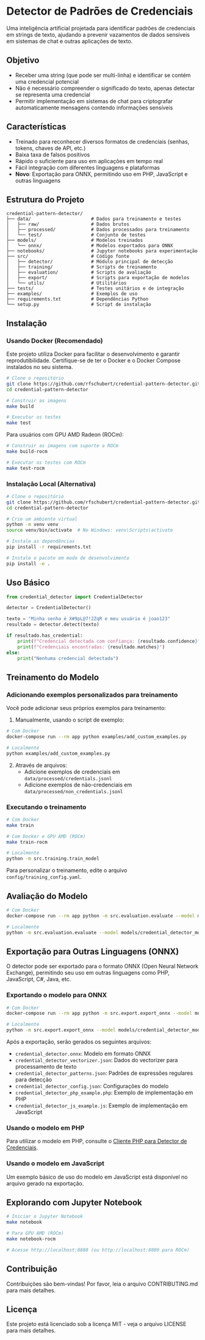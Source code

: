 # Detector de Padrões de Credenciais

Uma inteligência artificial projetada para identificar padrões de credenciais em strings de texto, ajudando a prevenir vazamentos de dados sensíveis em sistemas de chat e outras aplicações de texto.

## Objetivo

- Receber uma string (que pode ser multi-linha) e identificar se contém uma credencial potencial
- Não é necessário compreender o significado do texto, apenas detectar se representa uma credencial
- Permitir implementação em sistemas de chat para criptografar automaticamente mensagens contendo informações sensíveis

## Características

- Treinado para reconhecer diversos formatos de credenciais (senhas, tokens, chaves de API, etc.)
- Baixa taxa de falsos positivos
- Rápido o suficiente para uso em aplicações em tempo real
- Fácil integração com diferentes linguagens e plataformas
- **Novo**: Exportação para ONNX, permitindo uso em PHP, JavaScript e outras linguagens

## Estrutura do Projeto

```
credential-pattern-detector/
├── data/                      # Dados para treinamento e testes
│   ├── raw/                   # Dados brutos
│   ├── processed/             # Dados processados para treinamento
│   └── test/                  # Conjunto de testes
├── models/                    # Modelos treinados
│   └── onnx/                  # Modelos exportados para ONNX
├── notebooks/                 # Jupyter notebooks para experimentação
├── src/                       # Código fonte
│   ├── detector/              # Módulo principal de detecção
│   ├── training/              # Scripts de treinamento
│   ├── evaluation/            # Scripts de avaliação
│   ├── export/                # Scripts para exportação de modelos
│   └── utils/                 # Utilitários
├── tests/                     # Testes unitários e de integração
├── examples/                  # Exemplos de uso
├── requirements.txt           # Dependências Python
└── setup.py                   # Script de instalação
```

## Instalação

### Usando Docker (Recomendado)

Este projeto utiliza Docker para facilitar o desenvolvimento e garantir reprodutibilidade. 
Certifique-se de ter o Docker e o Docker Compose instalados no seu sistema.

```bash
# Clone o repositório
git clone https://github.com/rfschubert/credential-pattern-detector.git
cd credential-pattern-detector

# Construir as imagens
make build

# Executar os testes
make test
```

Para usuários com GPU AMD Radeon (ROCm):
```bash
# Construir as imagens com suporte a ROCm
make build-rocm

# Executar os testes com ROCm
make test-rocm
```

### Instalação Local (Alternativa)

```bash
# Clone o repositório
git clone https://github.com/rfschubert/credential-pattern-detector.git
cd credential-pattern-detector

# Crie um ambiente virtual
python -m venv venv
source venv/bin/activate  # No Windows: venv\Scripts\activate

# Instale as dependências
pip install -r requirements.txt

# Instale o pacote em modo de desenvolvimento
pip install -e .
```

## Uso Básico

```python
from credential_detector import CredentialDetector

detector = CredentialDetector()

texto = "Minha senha é X#9pL@7!2ZqR e meu usuário é joao123"
resultado = detector.detect(texto)

if resultado.has_credential:
    print(f"Credencial detectada com confiança: {resultado.confidence}")
    print(f"Credenciais encontradas: {resultado.matches}")
else:
    print("Nenhuma credencial detectada")
```

## Treinamento do Modelo

### Adicionando exemplos personalizados para treinamento

Você pode adicionar seus próprios exemplos para treinamento:

1. Manualmente, usando o script de exemplo:

```bash
# Com Docker
docker-compose run --rm app python examples/add_custom_examples.py

# Localmente
python examples/add_custom_examples.py
```

2. Através de arquivos:
   - Adicione exemplos de credenciais em `data/processed/credentials.jsonl`
   - Adicione exemplos de não-credenciais em `data/processed/non_credentials.jsonl`

### Executando o treinamento

```bash
# Com Docker
make train

# Com Docker e GPU AMD (ROCm)
make train-rocm

# Localmente
python -m src.training.train_model
```

Para personalizar o treinamento, edite o arquivo `config/training_config.yaml`.

## Avaliação do Modelo

```bash
# Com Docker
docker-compose run --rm app python -m src.evaluation.evaluate --model models/credential_detector_model.pkl

# Localmente
python -m src.evaluation.evaluate --model models/credential_detector_model.pkl
```

## Exportação para Outras Linguagens (ONNX)

O detector pode ser exportado para o formato ONNX (Open Neural Network Exchange), permitindo seu uso em outras linguagens como PHP, JavaScript, C#, Java, etc.

### Exportando o modelo para ONNX

```bash
# Com Docker
docker-compose run --rm app python -m src.export.export_onnx --model models/credential_detector_model.pkl --output models/onnx

# Localmente
python -m src.export.export_onnx --model models/credential_detector_model.pkl --output models/onnx
```

Após a exportação, serão gerados os seguintes arquivos:
- `credential_detector.onnx`: Modelo em formato ONNX
- `credential_detector_vectorizer.json`: Dados do vectorizer para processamento de texto
- `credential_detector_patterns.json`: Padrões de expressões regulares para detecção
- `credential_detector_config.json`: Configurações do modelo
- `credential_detector_php_example.php`: Exemplo de implementação em PHP
- `credential_detector_js_example.js`: Exemplo de implementação em JavaScript

### Usando o modelo em PHP

Para utilizar o modelo em PHP, consulte o [Cliente PHP para Detector de Credenciais](https://github.com/rfschubert/php-credential-detector).

### Usando o modelo em JavaScript

Um exemplo básico de uso do modelo em JavaScript está disponível no arquivo gerado na exportação.

## Explorando com Jupyter Notebook

```bash
# Iniciar o Jupyter Notebook
make notebook

# Para GPU AMD (ROCm)
make notebook-rocm

# Acesse http://localhost:8888 (ou http://localhost:8889 para ROCm)
```

## Contribuição

Contribuições são bem-vindas! Por favor, leia o arquivo CONTRIBUTING.md para mais detalhes.

## Licença

Este projeto está licenciado sob a licença MIT - veja o arquivo LICENSE para mais detalhes.
